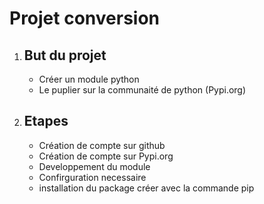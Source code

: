 # Projet conversion

1.  ##  But du projet

    -   Créer un module python
    -   Le puplier sur la communaité de python (Pypi.org)

2.  ##  Etapes

    -   Création de compte sur github
    -   Création de compte sur Pypi.org
    -   Developpement du module
    -   Confirguration necessaire 
    -   installation du package créer avec la commande pip
